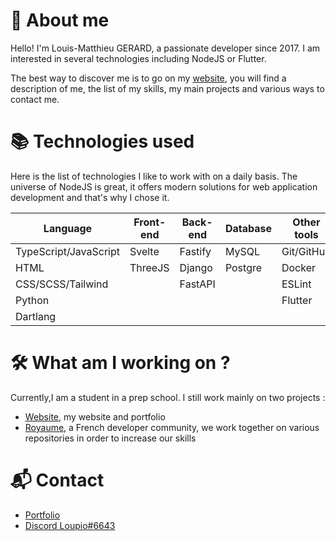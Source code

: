 # 🤔 About me
Hello! I'm Louis-Matthieu GERARD, a passionate developer since 2017. I am interested in several technologies including NodeJS or Flutter.
  
The best way to discover me is to go on my [website](https://lm.royaume.world), you will find a description of me, the list of my skills, my main projects and various ways to contact me.

# 📚 Technologies used 
Here is the list of technologies I like to work with on a daily basis. The universe of NodeJS is great, it offers modern solutions for web application development and that's why I chose it.

| Language              | Front-end | Back-end          | Database   |            Other tools | 
| --------------------- | --------- | ----------------- | ---------- | ---------------------- | 
| TypeScript/JavaScript | Svelte    | Fastify           | MySQL      | Git/GitHub  |          |
| HTML                  | ThreeJS   | Django            | Postgre    | Docker      |          |
| CSS/SCSS/Tailwind     |           | FastAPI           |            | ESLint      |          |
| Python                |           |                   |            | Flutter     |          |
| Dartlang              |           |                   |            |             |          |

# 🛠️ What am I working on ?
Currently,I am a student in a prep school. I still work mainly on two projects :
- [Website](https://lm.royaume.world), my website and portfolio
- [Royaume](https://github.com/Virtual-Royaume), a French developer community, we work together on various repositories in order to increase our skills

# 📬 Contact
- [Portfolio](https://lm.royaume.world)
- [Discord Loupio#6643](https://discord.com/users/371298344921726978)
